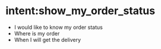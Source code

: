 # intent:show_my_order_status <!-- The user would like to know his order status. -->
- I would like to know my order status
- Where is my order
- When I will get the delivery
